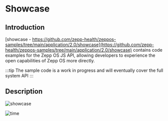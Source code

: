 # Showcase

## Introduction

[showcase - https://github.com/zepp-health/zeppos-samples/tree/main/application/2.0/showcase](https://github.com/zepp-health/zeppos-samples/tree/main/application/2.0/showcase) contains code examples for the Zepp OS JS API, allowing developers to experience the open capabilities of Zepp OS more directly.

:::tip
The sample code is a work in progress and will eventually cover the full system API
:::

## Description

![showcase](/img/sample/app/showcase.jpg)

![time](/img/sample/app/time.jpg)
